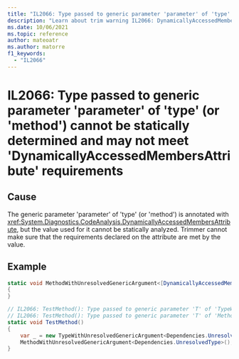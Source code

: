 ```yaml
---
title: "IL2066: Type passed to generic parameter 'parameter' of 'type' (or 'method') cannot be statically determined and may not meet 'DynamicallyAccessedMembersAttribute' requirements."
description: "Learn about trim warning IL2066: DynamicallyAccessedMembersGenericParameterCannotBeStaticallyDetermined"
ms.date: 10/06/2021
ms.topic: reference
author: mateoatr
ms.author: matorre
f1_keywords:
  - "IL2066"
---
```

# IL2066: Type passed to generic parameter 'parameter' of 'type' (or 'method') cannot be statically determined and may not meet 'DynamicallyAccessedMembersAttribute' requirements

## Cause

The generic parameter 'parameter' of 'type' (or 'method') is annotated with <xref:System.Diagnostics.CodeAnalysis.DynamicallyAccessedMembersAttribute>, but the value used for it cannot be statically analyzed. Trimmer cannot make sure that the requirements declared on the attribute are met by the value.

## Example

```C#
static void MethodWithUnresolvedGenericArgument<[DynamicallyAccessedMembers (DynamicallyAccessedMemberTypes.PublicMethods)] T>()
{
}

// IL2066: TestMethod(): Type passed to generic parameter 'T' of 'TypeWithUnresolvedGenericArgument<T>' can not be statically determined and may not meet 'DynamicallyAccessedMembersAttribute' requirements.
// IL2066: TestMethod(): Type passed to generic parameter 'T' of 'MethodWithUnresolvedGenericArgument<T>()' can not be statically determined and may not meet 'DynamicallyAccessedMembersAttribute' requirements.
static void TestMethod()
{
	var _ = new TypeWithUnresolvedGenericArgument<Dependencies.UnresolvedType>();
	MethodWithUnresolvedGenericArgument<Dependencies.UnresolvedType>();
}
```
